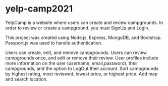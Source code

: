 # yelp-camp2021
YelpCamp is a website where users can create and review campgrounds. In order to review or create a campground.
you must SignUp and Login.

This project was created using Node.js, Express, MongoDB, and Bootstrap. Passport.js was used to handle authentication.



Users can create, edit, and remove campgrounds.
Users can review campgrounds once, and edit or remove their review.
User profiles include more information on the user (username, email,password), their campgrounds, and the option to  LogOut their account.
Sort campgrounds by highest rating, most reviewed, lowest price, or highest price.
Add map and search location.
